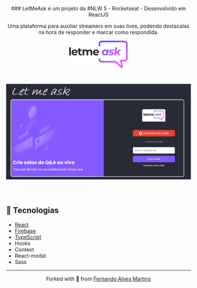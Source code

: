 <p align="center">
### LetMeAsk é um projeto da #NLW 5 - Rocketseat - Desenvolvido em ReactJS
</p>
<p align="center">
Uma plataforma para auxiliar streamers em suas lives, podendo destacalas na hora de responder e marcar como respondida. 
</p>

<p align="center">
  <img alt="Letmeask" src="https://raw.githubusercontent.com/ferferq/NLW-5/fe6bfbd2196558fe26af9df2aa13d2b8762c220c/logo.svg" width="160px">
</p>

<h1 align="center">
    <img alt="Letmeask" title="Letmeask" src="https://github.com/ferferq/NLW-5/blob/main/layout.png?raw=true" />
</h1>

<br>

## 🧪 Tecnologias

- [React](https://reactjs.org)
- [Firebase](https://firebase.google.com/)
- [TypeScript](https://www.typescriptlang.org/)
- Hooks
- Context
- React-modal
- Sass

---

<p align="center">Forked with 💜 from <a href="https://github.com/ferferq">Fernando Alves Martins</a></p>
